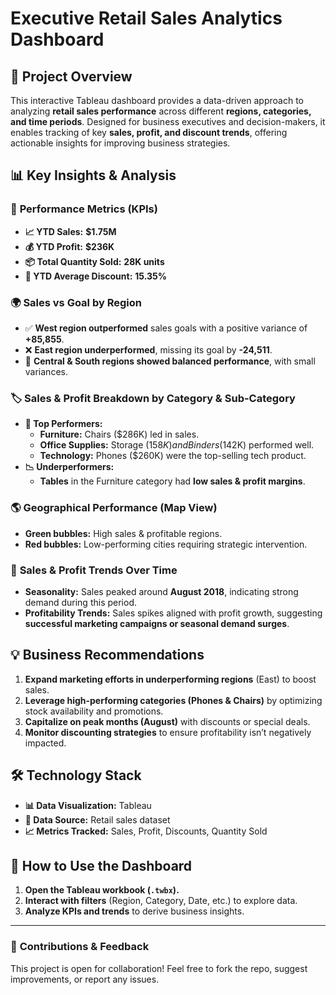 # **Executive Retail Sales Analytics Dashboard**  

## 🚀 **Project Overview**  
This interactive Tableau dashboard provides a data-driven approach to analyzing **retail sales performance** across different **regions, categories, and time periods**. Designed for business executives and decision-makers, it enables tracking of key **sales, profit, and discount trends**, offering actionable insights for improving business strategies.  

## 📊 **Key Insights & Analysis**  

### 📌 **Performance Metrics (KPIs)**  
- **📈 YTD Sales:** **$1.75M**  
- **💰 YTD Profit:** **$236K**  
- **📦 Total Quantity Sold:** **28K units**  
- **🎯 YTD Average Discount:** **15.35%**  

### 🌍 **Sales vs Goal by Region**  
- ✅ **West region outperformed** sales goals with a positive variance of **+85,855**.  
- ❌ **East region underperformed**, missing its goal by **-24,511**.  
- 🏅 **Central & South regions showed balanced performance**, with small variances.  

### 🏷 **Sales & Profit Breakdown by Category & Sub-Category**  
- **📌 Top Performers:**  
  - **Furniture:** Chairs ($286K) led in sales.  
  - **Office Supplies:** Storage ($158K) and Binders ($142K) performed well.  
  - **Technology:** Phones ($260K) were the top-selling tech product.  
- **📉 Underperformers:**  
  - **Tables** in the Furniture category had **low sales & profit margins**.  

### 🌎 **Geographical Performance (Map View)**  
- **Green bubbles:** High sales & profitable regions.  
- **Red bubbles:** Low-performing cities requiring strategic intervention.  

### 📅 **Sales & Profit Trends Over Time**  
- **Seasonality:** Sales peaked around **August 2018**, indicating strong demand during this period.  
- **Profitability Trends:** Sales spikes aligned with profit growth, suggesting **successful marketing campaigns or seasonal demand surges**.  

## 💡 **Business Recommendations**  
1. **Expand marketing efforts in underperforming regions** (East) to boost sales.  
2. **Leverage high-performing categories (Phones & Chairs)** by optimizing stock availability and promotions.  
3. **Capitalize on peak months (August)** with discounts or special deals.  
4. **Monitor discounting strategies** to ensure profitability isn’t negatively impacted.  

## 🛠 **Technology Stack**  
- **📊 Data Visualization:** Tableau  
- **📂 Data Source:** Retail sales dataset  
- **📈 Metrics Tracked:** Sales, Profit, Discounts, Quantity Sold  

## 📌 **How to Use the Dashboard**  
1. **Open the Tableau workbook (`.twbx`).**  
2. **Interact with filters** (Region, Category, Date, etc.) to explore data.  
3. **Analyze KPIs and trends** to derive business insights.  

---  

### 🚀 **Contributions & Feedback**  
This project is open for collaboration! Feel free to fork the repo, suggest improvements, or report any issues.  
